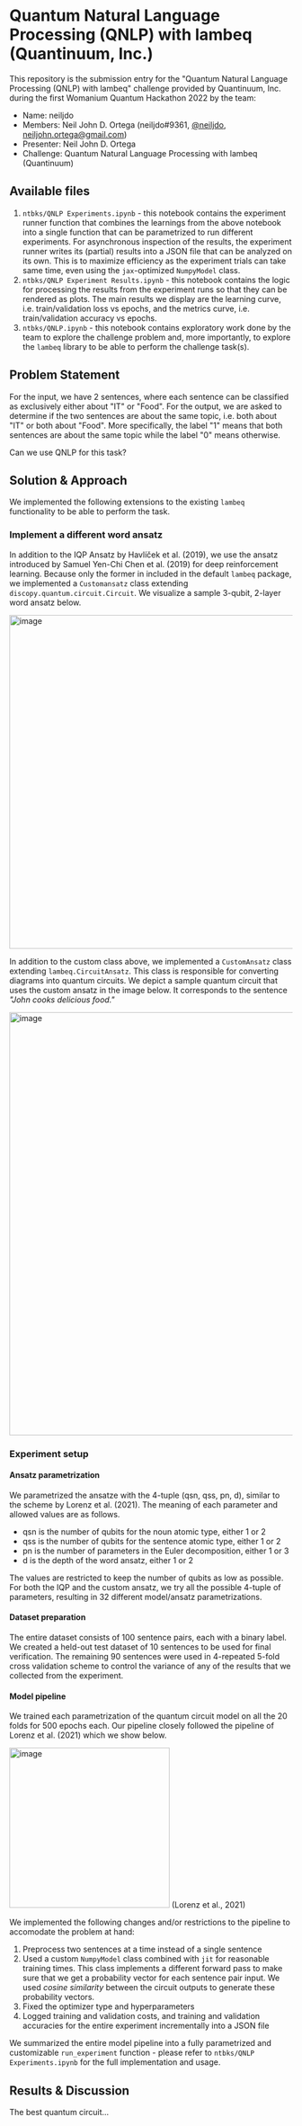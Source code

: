 # Quantum Natural Language Processing (QNLP) with lambeq (Quantinuum, Inc.)

This repository is the submission entry for the "Quantum Natural Language Processing (QNLP) with lambeq" challenge provided by Quantinuum, Inc. during the first Womanium Quantum Hackathon 2022 by the team:

* Name: neiljdo
* Members: Neil John D. Ortega (neiljdo#9361, [@neiljdo](https://github.com/neiljdo), neiljohn.ortega@gmail.com)
* Presenter: Neil John D. Ortega
* Challenge: Quantum Natural Language Processing with lambeq (Quantinuum)

## Available files

1. `ntbks/QNLP Experiments.ipynb` - this notebook contains the experiment runner function that combines the learnings from the above notebook into a single function that can be parametrized to run different experiments. For asynchronous inspection of the results, the experiment runner writes its (partial) results into a JSON file that can be analyzed on its own. This is to maximize efficiency as the experiment trials can take same time, even using the `jax`-optimized `NumpyModel` class.
2. `ntbks/QNLP Experiment Results.ipynb` - this notebook contains the logic for processing the results from the experiment runs so that they can be rendered as plots. The main results we display are the learning curve, i.e. train/validation loss vs epochs, and the metrics curve, i.e. train/validation accuracy vs epochs.
3. `ntbks/QNLP.ipynb` - this notebook contains exploratory work done by the team to explore the challenge problem and, more importantly, to explore the `lambeq` library to be able to perform the challenge task(s).

## Problem Statement

For the input, we have 2 sentences, where each sentence can be classified as exclusively either about "IT" or "Food". For the output, we are asked to determine if the two sentences are about the same topic, i.e. both about "IT" or both about "Food". More specifically, the label "1" means that both sentences are about the same topic while the label "0" means otherwise.

Can we use QNLP for this task?

## Solution & Approach

We implemented the following extensions to the existing `lambeq` functionality to be able to perform the task.

### Implement a different word ansatz

In addition to the IQP Ansatz by Havlíček et al. (2019), we use the ansatz introduced by Samuel Yen-Chi Chen et al. (2019) for deep reinforcement learning. Because only the former in included in the default `lambeq` package, we implemented a `Customansatz` class extending `discopy.quantum.circuit.Circuit`. We visualize a sample 3-qubit, 2-layer word ansatz below.

<img width="594" alt="image" src="https://user-images.githubusercontent.com/1657332/186183542-86bd5005-1184-4704-8d99-2c6bfbf128f5.png">

In addition to the custom class above, we implemented a `CustomAnsatz` class extending `lambeq.CircuitAnsatz`. This class is responsible for converting diagrams into quantum circuits. We depict a sample quantum circuit that uses the custom ansatz in the image below. It corresponds to the sentence _"John cooks delicious food."_

<img width="753" alt="image" src="https://user-images.githubusercontent.com/1657332/186186313-267a8742-9c36-417f-8e3b-eab740630e5c.png">

### Experiment setup

#### Ansatz parametrization
We parametrized the ansatze with the 4-tuple (qsn, qss, pn, d), similar to the scheme by Lorenz et al. (2021). The meaning of each parameter and allowed values are as follows.

* qsn is the number of qubits for the noun atomic type, either 1 or 2
* qss is the number of qubits for the sentence atomic type, either 1 or 2
* pn is the number of parameters in the Euler decomposition, either 1 or 3
* d is the depth of the word ansatz, either 1 or 2

The values are restricted to keep the number of qubits as low as possible. For both the IQP and the custom ansatz, we try all the possible 4-tuple of parameters, resulting in 32 different model/ansatz parametrizations.

#### Dataset preparation

The entire dataset consists of 100 sentence pairs, each with a binary label. We created a held-out test dataset of 10 sentences to be used for final verification. The remaining 90 sentences were used in 4-repeated 5-fold cross validation scheme to control the variance of any of the results that we collected from the experiment. 

#### Model pipeline

We trained each parametrization of the quantum circuit model on all the 20 folds for 500 epochs each. Our pipeline closely followed the pipeline of Lorenz et al. (2021) which we show below.

<img width="285" alt="image" src="https://user-images.githubusercontent.com/1657332/186206312-a38f3508-08b0-4711-96bd-507a9bfa3f54.png">
(Lorenz et al., 2021)

We implemented the following changes and/or restrictions to the pipeline to accomodate the problem at hand:

1. Preprocess two sentences at a time instead of a single sentence
2. Used a custom `NumpyModel` class combined with `jit` for reasonable training times. This class implements a different forward pass to make sure that we get a probability vector for each sentence pair input. We used _cosine similarity_ between the circuit outputs to generate these probability vectors.
3. Fixed the optimizer type and hyperparameters
4. Logged training and validation costs, and training and validation accuracies for the entire experiment incrementally into a JSON file

We summarized the entire model pipeline into a fully parametrized and customizable `run_experiment` function - please refer to `ntbks/QNLP Experiments.ipynb` for the full implementation and usage.

## Results & Discussion

The best quantum circuit...
